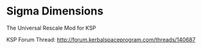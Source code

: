 # Sigma Dimensions


The Universal Rescale Mod for KSP


KSP Forum Thread: http://forum.kerbalspaceprogram.com/threads/140687